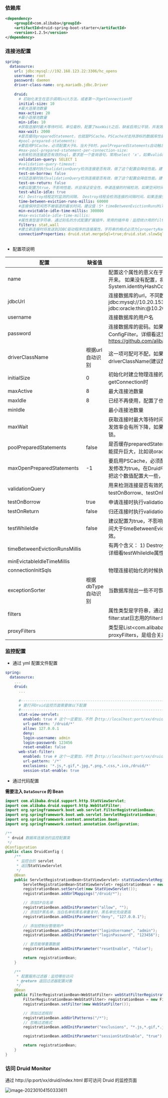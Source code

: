 ### 依赖库

```xml
<dependency>
    <groupId>com.alibaba</groupId>
    <artifactId>druid-spring-boot-starter</artifactId>
    <version>1.2.5</version>
</dependency>
```



### 连接池配置

```yml
spring:
  datasource:
    url: jdbc:mysql://192.168.123.22:3306/hc_opens
    username: root
    password: daemon
    driver-class-name: org.mariadb.jdbc.Driver
    
    druid:    
	  # 初始化发生在显示调用init方法，或者第一次getConnection时
      initial-size: 10
      #最大连接池数量
      max-active: 20
      #最小连接池数量
      min-idle: 10
      #获取连接时最大等待时间，单位毫秒。配置了maxWait之后，缺省启用公平锁，并发效率会有所下降，如果需要可以通过配置useUnfairLock属性为true使用非公平锁。建议配置2000ms
      max-wait: 2000
      #是否缓存preparedStatement，也就是PSCache。PSCache对支持游标的数据库性能提升巨大，比如说oracle。在mysql5.5以下的版本中没有PSCache功能，建议关闭掉。5.5及以上版本有PSCache，建议开启。
      #pool-prepared-statements:
      #要启用PSCache，必须配置大于0，当大于0时，poolPreparedStatements自动触发修改为true。在Druid中，不会存在Oracle下PSCache占用内存过多的问题，可以把这个数值配置大一些，比如说100
      #max-pool-prepared-statement-per-connection-size:
      #用来检测连接是否有效的sql，要求是一个查询语句，常用select 'x'。如果validationQuery为null，testOnBorrow、testOnReturn、testWhileIdle都不会起作用。
      validation-query: SELECT 1
      #validation-query-timeout:
      #申请连接时执行validationQuery检测连接是否有效，做了这个配置会降低性能。建议值：false
      test-on-borrow: false
      #归还连接时执行validationQuery检测连接是否有效，做了这个配置会降低性能。建议值：false
      test-on-return: false
      #建议配置为true，不影响性能，并且保证安全性。申请连接的时候检测，如果空闲时间大于timeBetweenEvictionRunsMillis，执行validationQuery检测连接是否有效。
      test-while-idle: true
      #1) Destroy线程定时监测的间隔， Destroy线程会检测连接的间隔时间，如果连接空闲时间大于等于minEvictableIdleTimeMillis则关闭物理连接。2) testWhileIdle的判断依据，详细看testWhileIdle属性的说明
      time-between-eviction-runs-millis: 60000
      #连接保持空闲而不被驱逐的最长时间。建议值：5* timeBetweenEvictionRunsMillis
      min-evictable-idle-time-millis: 300000
      #max-evictable-idle-time-millis:
      #属性类型是字符串，通过别名的方式配置扩展插件，常用的插件有：监控统计用的filter:stat，日志用的filter:log4j， 防御sql注入的filter:wall
      filters: stat,wall  
      #建立新连接时将发送到JDBC驱动程序的连接属性。字符串的格式必须为[propertyName = property;] *注 - “用户”和“密码”属性将被明确传递，因此不需要在此处包含。
      connectionProperties: druid.stat.mergeSql=true;druid.stat.slowSqlMillis=2000 
     
```



- 配置项说明

| 配置                          | 缺省值             | 说明                                                         |
| ----------------------------- | ------------------ | ------------------------------------------------------------ |
| name                          |                    | 配置这个属性的意义在于，如果存在多个数据源，监控的时候可以通过名字来区分开来。  如果没有配置，将会生成一个名字，格式是："DataSource-" + System.identityHashCode(this) |
| jdbcUrl                       |                    | 连接数据库的url，不同数据库不一样。例如：  mysql : jdbc:mysql://10.20.153.104:3306/druid2  oracle : jdbc:oracle:thin:@10.20.149.85:1521:ocnauto |
| username                      |                    | 连接数据库的用户名                                           |
| password                      |                    | 连接数据库的密码。如果你不希望密码直接写在配置文件中，可以使用ConfigFilter。详细看这里：https://github.com/alibaba/druid/wiki/%E4%BD%BF%E7%94%A8ConfigFilter |
| driverClassName               | 根据url自动识别    | 这一项可配可不配，如果不配置druid会根据url自动识别dbType，然后选择相应的driverClassName(建议配置下) |
| initialSize                   | 0                  | 初始化时建立物理连接的个数。初始化发生在显示调用init方法，或者第一次getConnection时 |
| maxActive                     | 8                  | 最大连接池数量                                               |
| maxIdle                       | 8                  | 已经不再使用，配置了也没效果                                 |
| minIdle                       |                    | 最小连接池数量                                               |
| maxWait                       |                    | 获取连接时最大等待时间，单位毫秒。配置了maxWait之后，缺省启用公平锁，并发效率会有所下降，如果需要可以通过配置useUnfairLock属性为true使用非公平锁。 |
| poolPreparedStatements        | false              | 是否缓存preparedStatement，也就是PSCache。PSCache对支持游标的数据库性能提升巨大，比如说oracle。在mysql下建议关闭。 |
| maxOpenPreparedStatements     | -1                 | 要启用PSCache，必须配置大于0，当大于0时，poolPreparedStatements自动触发修改为true。在Druid中，不会存在Oracle下PSCache占用内存过多的问题，可以把这个数值配置大一些，比如说100 |
| validationQuery               |                    | 用来检测连接是否有效的sql，要求是一个查询语句。如果validationQuery为null，testOnBorrow、testOnReturn、testWhileIdle都不会其作用。 |
| testOnBorrow                  | true               | 申请连接时执行validationQuery检测连接是否有效，做了这个配置会降低性能。 |
| testOnReturn                  | false              | 归还连接时执行validationQuery检测连接是否有效，做了这个配置会降低性能 |
| testWhileIdle                 | false              | 建议配置为true，不影响性能，并且保证安全性。申请连接的时候检测，如果空闲时间大于timeBetweenEvictionRunsMillis，执行validationQuery检测连接是否有效。 |
| timeBetweenEvictionRunsMillis |                    | 有两个含义：  1) Destroy线程会检测连接的间隔时间 2) testWhileIdle的判断依据，详细看testWhileIdle属性的说明 |
| minEvictableIdleTimeMillis    |                    |                                                              |
| connectionInitSqls            |                    | 物理连接初始化的时候执行的sql                                |
| exceptionSorter               | 根据dbType自动识别 | 当数据库抛出一些不可恢复的异常时，抛弃连接                   |
| filters                       |                    | 属性类型是字符串，通过别名的方式配置扩展插件，常用的插件有：  监控统计用的filter:stat日志用的filter:log4j防御sql注入的filter:wall |
| proxyFilters                  |                    | 类型是List<com.alibaba.druid.filter.Filter>，如果同时配置了filters和proxyFilters，是组合关系，并非替换关系 |



### 监控配置

- 通过 yml 配置文件配置

```yml
spring:
  datasource:
    ...
    druid:    
	  ...
      
      #-------------------------------------------------------------------------------
      # 要打开Druid监控页面需要做以下配置
      #-------------------------------------------------------------------------------
      stat-view-servlet:
        enabled: true # 这个一定要加，不然【http://localhost:port/xx/druid/index.html】页面打不开
        url-pattern: '/druid/*'
        allow: 127.0.0.1
        deny: 
        login-username: admin
        login-password: 123456
        reset-enable: false
      web-stat-filter:
        enabled: true # 这个一定要加，不然【http://localhost:port/xx/druid/index.html】页面打不开
        url-pattern: '/*'
        exclusions: '*.js,*.gif,*.jpg,*.png,*.css,*.ico,/druid/*'
        session-stat-enable: true      
```



- 通过代码配置

**需要注入 `DataSource` 的 Bean**

```java
import com.alibaba.druid.support.http.StatViewServlet;
import com.alibaba.druid.support.http.WebStatFilter;
import org.springframework.boot.web.servlet.FilterRegistrationBean;
import org.springframework.boot.web.servlet.ServletRegistrationBean;
import org.springframework.context.annotation.Bean;
import org.springframework.context.annotation.Configuration;

/**
 * druid 数据库连接池的监控配置类
 */
@Configuration
public class DruidConfig {
    /**
     * 监控台的 servlet
     * 返回StatViewServlet
     */
    @Bean
    public ServletRegistrationBean<StatViewServlet> statViewServletRegistrationBean() {
        ServletRegistrationBean<StatViewServlet> registrationBean = new ServletRegistrationBean<>();
        registrationBean.setServlet(new StatViewServlet());
        registrationBean.addUrlMappings("/druid/*");

        // 添加IP白名单
        registrationBean.addInitParameter("allow", "");
        // 添加IP黑名单，当白名单和黑名单重复时，黑名单优先级更高
        registrationBean.addInitParameter("deny", "127.0.0.1");

        // 添加控制台管理用户
        registrationBean.addInitParameter("loginUsername", "admin");
        registrationBean.addInitParameter("loginPassword", "123456");

        // 是否能够重置数据
        registrationBean.addInitParameter("resetEnable", "false");

        return registrationBean;
    }

    /**
     * 配置服务过滤器：监控哪些访问
     * @return 返回过滤器配置对象
     */
    @Bean
    public FilterRegistrationBean<WebStatFilter> webStatFilterRegistrationBean() {
        FilterRegistrationBean<WebStatFilter> registrationBean = new FilterRegistrationBean<>();
        registrationBean.setFilter(new WebStatFilter());

        // 添加过滤规则
        registrationBean.addUrlPatterns("/*");
        // 忽略过滤格式
        registrationBean.addInitParameter("exclusions", "*.js,*.gif,*.jpg,*.png,*.css,*.ico,/druid/*");

        registrationBean.addInitParameter("sessionStatEnable", "true");

        return registrationBean;
    }
}
```



### 访问 Druid Monitor

通过 http://ip:port/xx/druid/index.html 即可访问 Druid 的监控页面

![image-20230104150333611](https://img-note.langyastudio.com/202301041503789.png?x-oss-process=style/watermark)





